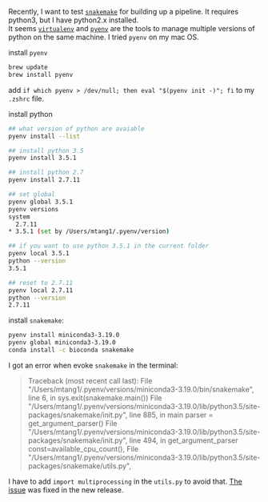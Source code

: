 Recently, I want to test [`snakemake`](https://bitbucket.org/snakemake/snakemake/wiki/Documentation) for building up a pipeline. It requires python3, but I have python2.x installed.  
It seems [`virtualenv`](http://docs.python-guide.org/en/latest/dev/virtualenvs/) and [`pyenv`](https://github.com/yyuu/pyenv) are
the tools to manage multiple versions of python on the same machine. I tried `pyenv` on my mac OS.

install `pyenv`

```bash
brew update
brew install pyenv
```
add `if which pyenv > /dev/null; then eval "$(pyenv init -)"; fi` to my `.zshrc` file.

install python 

```bash
## what version of python are avaiable
pyenv install --list

## install python 3.5
pyenv install 3.5.1

## install python 2.7
pyenv install 2.7.11 

## set global 
pyenv global 3.5.1
pyenv versions
system
  2.7.11
* 3.5.1 (set by /Users/mtang1/.pyenv/version)

## if you want to use python 3.5.1 in the current folder
pyenv local 3.5.1
python --version
3.5.1

## reset to 2.7.11
pyenv local 2.7.11
python --version
2.7.11

```

install `snakemake`:

```bash
pyenv install miniconda3-3.19.0
pyenv global miniconda3-3.19.0
conda install -c bioconda snakemake
```

I got an error when evoke `snakemake` in the terminal:

>Traceback (most recent call last): File "/Users/mtang1/.pyenv/versions/miniconda3-3.19.0/bin/snakemake", line 6, in <module>   sys.exit(snakemake.main()) File "/Users/mtang1/.pyenv/versions/miniconda3-3.19.0/lib/python3.5/site-packages/snakemake/init.py", line   885, in main parser = get_argument_parser() File   "/Users/mtang1/.pyenv/versions/miniconda3-3.19.0/lib/python3.5/site-packages/snakemake/init.py", line 494, in get_argument_parser   const=available_cpu_count(), File "/Users/mtang1/.pyenv/versions/miniconda3-3.19.0/lib/python3.5/site-packages/snakemake/utils.py",   

I have to add `import multiprocessing` in the `utils.py` to avoid that.
[The issue](https://bitbucket.org/snakemake/snakemake/issues/324/nameerror-name-multiprocessing-is-not) was fixed in the new release.
